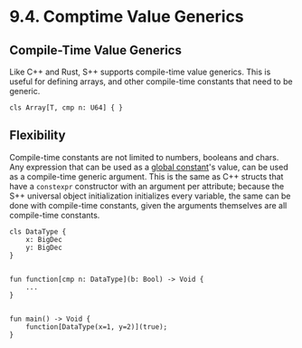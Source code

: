 # 9.4. Comptime Value Generics

<primary-label ref="header-label"/>

<secondary-label ref="doc-wip"/>

## Compile-Time Value Generics

Like C++ and Rust, S++ supports compile-time value generics. This is useful for defining arrays, and other compile-time
constants that need to be generic.

```
cls Array[T, cmp n: U64] { }
```

## Flexibility

Compile-time constants are not limited to numbers, booleans and chars. Any expression that can be used as
a [global constant](4-3-Global-Constants.md)'s value, can be used as a compile-time generic argument. This is the same
as C++ structs that have a `constexpr` constructor with an argument per attribute; because the S++ universal object
initialization initializes every variable, the same can be done with compile-time constants, given the arguments
themselves are all compile-time constants.


```
cls DataType {
    x: BigDec
    y: BigDec
}


fun function[cmp n: DataType](b: Bool) -> Void {
    ...
}


fun main() -> Void {
    function[DataType(x=1, y=2)](true);
}
```
